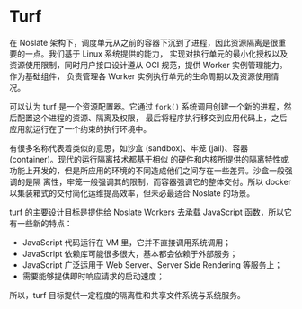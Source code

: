 # Turf

在 Noslate 架构下，调度单元从之前的容器下沉到了进程，因此资源隔离是很重要的一点。我们基于 Linux 系统提供的能力，
实现对执行单元的最小化授权以及资源使用限制，同时用户接口设计遵从 OCI 规范，提供 Worker 实例管理能力。作为基础组件，
负责管理各 Worker 实例执行单元的生命周期以及资源使用情况。

可以认为 turf 是一个资源配置器。它通过 `fork()` 系统调用创建一个新的进程，然后配置这个进程的资源、隔离及权限，
最后将程序执行移交到应用代码上，之后应用就运行在了一个约束的执行环境中。

有很多名称代表着类似的意思，如沙盒 (sandbox)、牢笼 (jail)、容器 (container)。现代的运行隔离技术都基于相似
的硬件和内核所提供的隔离特性或功能上开发的，但是所应用的环境的不同造成他们之间存在一些差异。沙盒一般强调的是隔
离性，牢笼一般强调其的限制，而容器强调它的整体交付。所以 docker 以集装箱式的交付简化运维提高效率，但未必最适合
Noslate 的场景。

turf 的主要设计目标是提供给 Noslate Workers 去承载 JavaScript 函数，所以它有一些新的特点：
- JavaScript 代码运行在 VM 里，它并不直接调用系统调用；
- JavaScript 依赖库可能很多很大，基本都会依赖于外部服务；
- JavaScript 广泛运用于 Web Server、Server Side Rendering 等服务上；
- 需要能够提供即时响应请求的启动速度；

所以，turf 目标提供一定程度的隔离性和共享文件系统与系统服务。
